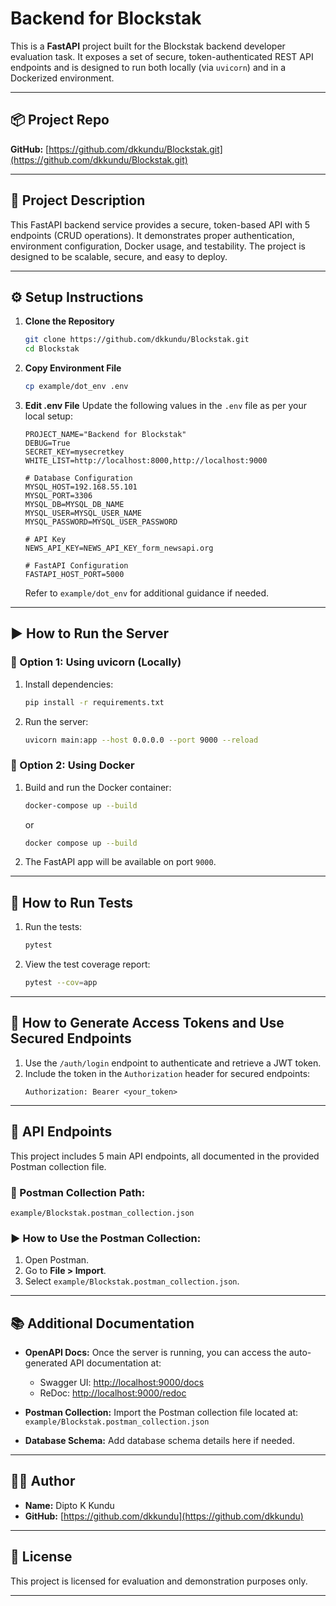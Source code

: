 # Backend for Blockstak

This is a **FastAPI** project built for the Blockstak backend developer evaluation task. It exposes a set of secure, token-authenticated REST API endpoints and is designed to run both locally (via `uvicorn`) and in a Dockerized environment.

---

## 📦 Project Repo

**GitHub:** [https://github.com/dkkundu/Blockstak.git](https://github.com/dkkundu/Blockstak.git)

---

## 🚀 Project Description

This FastAPI backend service provides a secure, token-based API with 5 endpoints (CRUD operations). It demonstrates proper authentication, environment configuration, Docker usage, and testability. The project is designed to be scalable, secure, and easy to deploy.

---

## ⚙️ Setup Instructions

1. **Clone the Repository**
   ```bash
   git clone https://github.com/dkkundu/Blockstak.git
   cd Blockstak
   ```

2. **Copy Environment File**
   ```bash
   cp example/dot_env .env
   ```

3. **Edit .env File**
   Update the following values in the `.env` file as per your local setup:

   ```env
   PROJECT_NAME="Backend for Blockstak"
   DEBUG=True
   SECRET_KEY=mysecretkey
   WHITE_LIST=http://localhost:8000,http://localhost:9000

   # Database Configuration
   MYSQL_HOST=192.168.55.101
   MYSQL_PORT=3306
   MYSQL_DB=MYSQL_DB_NAME
   MYSQL_USER=MYSQL_USER_NAME
   MYSQL_PASSWORD=MYSQL_USER_PASSWORD

   # API Key
   NEWS_API_KEY=NEWS_API_KEY_form_newsapi.org

   # FastAPI Configuration
   FASTAPI_HOST_PORT=5000
   ```

   Refer to `example/dot_env` for additional guidance if needed.

---

## ▶️ How to Run the Server

### 🔧 Option 1: Using uvicorn (Locally)

1. Install dependencies:
   ```bash
   pip install -r requirements.txt
   ```

2. Run the server:
   ```bash
   uvicorn main:app --host 0.0.0.0 --port 9000 --reload
   ```

### 🐳 Option 2: Using Docker

1. Build and run the Docker container:
   ```bash
   docker-compose up --build
   ```

   or

   ```bash
   docker compose up --build
   ```

2. The FastAPI app will be available on port `9000`.

---

## 🧪 How to Run Tests


1. Run the tests:
   ```bash
   pytest
   ```

2. View the test coverage report:
   ```bash
   pytest --cov=app
   ```

---

## 🔑 How to Generate Access Tokens and Use Secured Endpoints

1. Use the `/auth/login` endpoint to authenticate and retrieve a JWT token.
2. Include the token in the `Authorization` header for secured endpoints:
   ```http
   Authorization: Bearer <your_token>
   ```

---

## 📡 API Endpoints

This project includes 5 main API endpoints, all documented in the provided Postman collection file.

### 📁 Postman Collection Path:
`example/Blockstak.postman_collection.json`

### ▶️ How to Use the Postman Collection:

1. Open Postman.
2. Go to **File > Import**.
3. Select `example/Blockstak.postman_collection.json`.

---

## 📚 Additional Documentation

- **OpenAPI Docs:** Once the server is running, you can access the auto-generated API documentation at:
  - Swagger UI: [http://localhost:9000/docs](http://localhost:9000/docs)
  - ReDoc: [http://localhost:9000/redoc](http://localhost:9000/redoc)

- **Postman Collection:** Import the Postman collection file located at:
  `example/Blockstak.postman_collection.json`

- **Database Schema:** Add database schema details here if needed.

---

## 👨‍💻 Author

- **Name:** Dipto K Kundu
- **GitHub:** [https://github.com/dkkundu](https://github.com/dkkundu)

---

## 📝 License

This project is licensed for evaluation and demonstration purposes only.

---